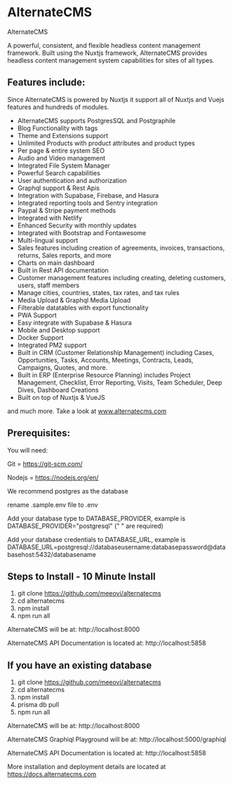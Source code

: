# AlternateCMS
AlternateCMS

A powerful, consistent, and flexible headless content management framework. Built using the Nuxtjs framework, AlternateCMS provides headless content management system capabilities for sites of all types. 

## Features include:

Since AlternateCMS is powered by Nuxtjs it support all of Nuxtjs and Vuejs features and hundreds of modules.

- AlternateCMS supports PostgresSQL and Postgraphile
- Blog Functionality with tags
- Theme and Extensions support
- Unlimited Products with product attributes and product types
- Per page & entire system SEO
- Audio and Video management
- Integrated File System Manager
- Powerful Search capabilities
- User authentication and authorization 
- Graphql support & Rest Apis
- Integration with Supabase, Firebase, and Hasura
- Integrated reporting tools and Sentry integration
- Paypal & Stripe payment methods
- Integrated with Netlify
- Enhanced Security with monthly updates
- Integrated with Bootstrap and Fontawesome
- Multi-lingual support
- Sales features including creation of agreements, invoices, transactions, returns, Sales reports, and more
- Charts on main dashboard
- Built in Rest API documentation
- Customer management features including creating, deleting customers, users, staff members
- Manage cities, countries, states, tax rates, and tax rules
- Media Upload & Graphql Media Upload
- Filterable datatables with export functionality
- PWA Support
- Easy integrate with Supabase & Hasura
- Mobile and Desktop support
- Docker Support
- Integrated PM2 support
- Built in CRM (Customer Relationship Management) including Cases, Opportunities, Tasks, Accounts, Meetings, Contracts, Leads, Campaigns, Quotes, and more.
- Built in ERP (Enterprise Resource Planning) includes Project Management, Checklist, Error Reporting, Visits, Team Scheduler, Deep Dives, Dashboard Creations
- Built on top of Nuxtjs & VueJS

and much more. Take a look at www.alternatecms.com 

## Prerequisites:

You will need:

Git = https://git-scm.com/

Nodejs = https://nodejs.org/en/

We recommend postgres as the database 

rename .sample.env file to .env 

Add your database type to DATABASE_PROVIDER, example is DATABASE_PROVIDER="postgresql" (" " are required)

Add your database credentials to DATABASE_URL, example is DATABASE_URL=postgresql://databaseusername:databasepassword@databasehost:5432/databasename

## Steps to Install - 10 Minute Install

1. git clone https://github.com/meeovi/alternatecms
2. cd alternatecms
3. npm install
4. npm run all

AlternateCMS will be at: http://localhost:8000

AlternateCMS API Documentation is located at: http://localhost:5858

## If you have an existing database

1. git clone https://github.com/meeovi/alternatecms
2. cd alternatecms
3. npm install
4. prisma db pull
5. npm run all

AlternateCMS will be at: http://localhost:8000

AlternateCMS Graphiql Playground will be at: http://localhost:5000/graphiql

AlternateCMS API Documentation is located at: http://localhost:5858

More installation and deployment details are located at https://docs.alternatecms.com